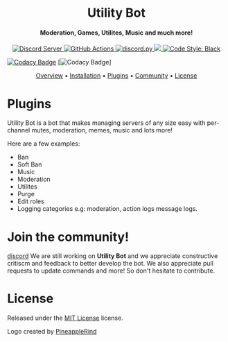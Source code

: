 <h1 align="center">
  <br>
  Utility Bot
  <br>
</h1>

<h4 align="center">Moderation, Games, Utilites, Music and much more!</h4>

<p align="center">
  <a href="https://discord.gg/7ERYgW73Ay">
    <img src="https://discordapp.com/api/guilds/742193197673087027/widget.png?style=shield" alt="Discord Server">
  </a>
  <a href="https://github.com/discordutilitybot/utilitybot/actions">
    <img src="https://img.shields.io/github/workflow/status/discordutilitybot/utilitybot/   Tests?label=tests" alt="GitHub Actions">
  </a>
  <a href="https://github.com/Rapptz/discord.py/">
     <img src="https://img.shields.io/badge/discord-py-blue.svg" alt="discord.py">
  </a>
  <a href="http://makeapullrequest.com">
    <img src="https://img.shields.io/badge/PRs-welcome-brightgreen.svg">
  </a>
  <a href="https://github.com/ambv/black">
    <img src="https://img.shields.io/badge/code%20style-black-000000.svg" alt="Code Style: Black">
  </a>
 
[![Codacy Badge](https://api.codacy.com/project/badge/Grade/1c524e61cd8640e79b80d406eda8754b)](https://www.codacy.com/gh/codacy/codacy-coverage-reporter?utm_source=github.com&amp;utm_medium=referral&amp;utm_content=codacy/codacy-coverage-reporter&amp;utm_campaign=Badge_Grade)
[![Codacy Badge](https://api.codacy.com/project/badge/Coverage/1c524e61cd8640e79b80d406eda8754b)]
<p align="center">
  <a href="#overview">Overview</a>
  •
  <a href="#installation">Installation</a>
  •
  <a href="#plugins">Plugins</a>
  •
  <a href="#join-the-community">Community</a>
  •
  <a href="#license">License</a>
</p>


# Plugins
Utility Bot is a bot that makes managing servers of any size easy with per-channel mutes, moderation, memes, music and lots more!

Here are a few examples:

- Ban
- Soft Ban
- Music
- Moderation
- Utilites
- Purge
- Edit roles
- Logging categories e.g: moderation, action logs message logs.

# Join the community!
[discord](https://discord.gg/7ERYgW73Ay)
We are still working on **Utility Bot** and we appreciate constructive critiscm and feedback to better develop the bot. We also appreciate pull requests to update commands and more! So don't hesitate to contribute.
# License
Released under the [MIT License](https://opensource.org/licenses/MIT) license.

Logo created by [PineappleRind](https://pineapplerind.github.io) 
